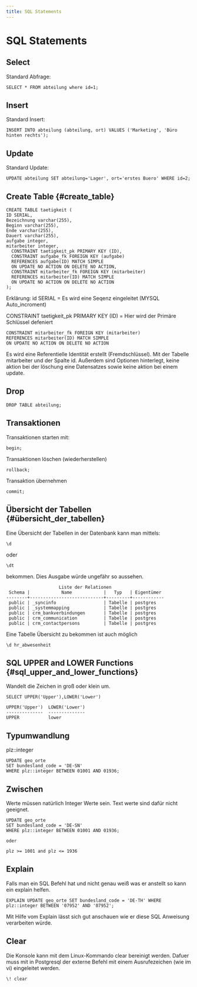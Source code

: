 ```yaml
---
title: SQL Statements
---
```


# SQL Statements

## Select

Standard Abfrage:

`SELECT * FROM abteilung where id=1;`

## Insert

Standard Insert:

`INSERT INTO abteilung (abteilung, ort) VALUES ('Marketing', 'Büro hinten rechts');`

## Update

Standard Update:

`UPDATE abteilung SET abteilung='Lager', ort='erstes Buero' WHERE id=2;`

## Create Table {#create_table}

    CREATE TABLE taetigkeit (
    ID SERIAL,
    Bezeichnung varchar(255),
    Beginn varchar(255),
    Ende varchar(255),
    Dauert varchar(255),
    aufgabe integer,
    mitarbeiter integer,
      CONSTRAINT taetigkeit_pk PRIMARY KEY (ID),
      CONSTRAINT aufgabe_fk FOREIGN KEY (aufgabe)
      REFERENCES aufgabe(ID) MATCH SIMPLE
      ON UPDATE NO ACTION ON DELETE NO ACTION,
      CONSTRAINT mitarbeiter_fk FOREIGN KEY (mitarbeiter)
      REFERENCES mitarbeiter(ID) MATCH SIMPLE
      ON UPDATE NO ACTION ON DELETE NO ACTION
    );

Erklärung: id SERIAL = Es wird eine Seqenz eingeleitet (MYSQL
Auto_incroment)

CONSTRAINT taetigkeit_pk PRIMARY KEY (ID) = Hier wird der Primäre
Schlüssel defeniert

    CONSTRAINT mitarbeiter_fk FOREIGN KEY (mitarbeiter)
    REFERENCES mitarbeiter(ID) MATCH SIMPLE
    ON UPDATE NO ACTION ON DELETE NO ACTION

Es wird eine Referentielle Identität erstellt (Fremdschlüssel). Mit der
Tabelle mitarbeiter und der Spalte id. Außerdem sind Optionen
hinterlegt, keine aktion bei der löschung eine Datensatzes sowie keine
aktion bei einem update.

## Drop

`DROP TABLE abteilung;`

## Transaktionen

Transaktionen starten mit:

`begin;`

Transaktionen löschen (wiederherstellen)

`rollback;`

Transaktion übernehmen

`commit;`

## Übersicht der Tabellen {#übersicht_der_tabellen}

Eine Übersicht der Tabellen in der Datenbank kann man mittels:

`\d`

oder

`\dt`

bekommen. Dies Ausgabe würde ungefähr so aussehen.

                        Liste der Relationen
     Schema |            Name            |   Typ   | Eigentümer
    --------+----------------------------+---------+------------
     public | _syncinfo                  | Tabelle | postgres
     public | _systemmapping             | Tabelle | postgres
     public | crm_bankverbindungen       | Tabelle | postgres
     public | crm_communication          | Tabelle | postgres
     public | crm_contactpersons         | Tabelle | postgres

Eine Tabelle Übersicht zu bekommen ist auch möglich

`\d hr_abwesenheit`

## SQL UPPER and LOWER Functions {#sql_upper_and_lower_functions}

Wandelt die Zeichen in groß oder klein um.

    SELECT UPPER('Upper'),LOWER('Lower')

    UPPER('Upper')  LOWER('Lower')
    --------------  --------------
    UPPER           lower

## Typumwandlung

plz::integer

    UPDATE geo_orte
    SET bundesland_code = 'DE-SN'
    WHERE plz::integer BETWEEN 01001 AND 01936;

## Zwischen

Werte müssen natürlich Integer Werte sein. Text werte sind dafür nicht
geeignet.

    UPDATE geo_orte
    SET bundesland_code = 'DE-SN'
    WHERE plz::integer BETWEEN 01001 AND 01936;

    oder

    plz >= 1001 and plz <= 1936

## Explain

Falls man ein SQL Befehl hat und nicht genau weiß was er anstellt so
kann ein explain helfen.

`EXPLAIN UPDATE geo_orte SET bundesland_code = 'DE-TH' WHERE plz::integer BETWEEN '07952' AND '07952';`

Mit Hilfe vom Explain lässt sich gut anschauen wie er diese SQL
Anweisung verarbeiten würde.

## Clear

Die Konsole kann mit dem Linux-Kommando clear bereinigt werden. Dafuer
muss mit in Postgresql der externe Befehl mit einem Ausrufezeichen (wie
im vi) eingeleitet werden.

`\! clear`
